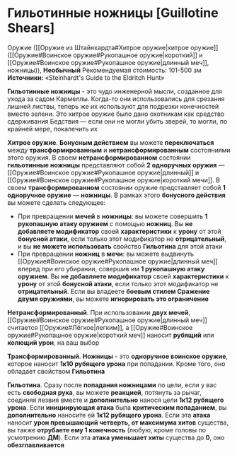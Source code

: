 # Гильотинные ножницы [Guillotine Shears]

Оружие ([[Оружие из Штайнхардта#Хитрое оружие|хитрое оружие]] ([[Оружие#Воинское оружие#Рукопашное оружие|короткий]] и [[Оружие#Воинское оружие#Рукопашное оружие|длинный меч]], ножницы)), **Необычный**
Рекомендуемая стоимость: 101-500 зм
**Источники:** «Steinhardt's Guide to the Eldritch Hunt»

**Гильотинные ножницы** - это чудо инженерной мысли, созданное для ухода за садом Кармеллы. Когда-то они использовались для срезания лишней листвы, теперь же их используют для подрезки конечностей вместо зелени. Это хитрое оружие было дано охотникам как средство сдерживания Бедствия — если они не могли убить зверей, то могли, по крайней мере, покалечить их

**Хитрое оружие**. **Бонусным действием** вы можете **переключаться** между **трансформированным** и **нетрансформированным** состояниями этого оружия. В своем **нетрансформированном** состоянии **гильотинные ножницы** представляют собой **2 одноручных оружия** — [[Оружие#Воинское оружие#Рукопашное оружие|длинный]] и [[Оружие#Воинское оружие#Рукопашное оружие|короткий мечи]]. В своем **трансформированном** состоянии оружие представляет собой **1 одноручное оружие** — **ножницы**. В рамках этого **бонусного действия** вы можете сделать следующее: 

- При превращении **мечей** в **ножницы**: вы можете совершить **1 рукопашную атаку оружием** с помощью **ножниц**. Вы **не добавляете модификатор** своей **характеристики** к **урону** от этой **бонусной атаки**, если только этот модификатор не **отрицательный**, и вы **не можете использовать** свойство **Гильотина** для этой атаки
- При превращении **ножниц** в **мечи**: вы можете выдвинуть [[Оружие#Воинское оружие#Рукопашное оружие|длинный меч]] вперед при его убирании, совершив им **1 рукопашную атаку оружием**. Вы **не добавляете модификатор** своей **характеристики** к **урону** от этой **бонусной атаки**, если только этот модификатор не **отрицательный**. Если вы владеете **боевым стилем Сражение двумя оружиями**, вы можете **игнорировать это ограничение**

**Нетрансформированный**. При использовании **двух мечей**, [[Оружие#Воинское оружие#Рукопашное оружие|длинный меч]] считается [[Оружие#Лёгкое|легким]], а [[Оружие#Воинское оружие#Рукопашное оружие|короткий меч]] наносит **рубящий** или **колющий урон**, на ваш выбор

**Трансформированный**. **Ножницы** - это **одноручное воинское оружие**, которое наносит **1к10 рубящего урона** при попадании. Кроме того, оно обладает свойством **Гильотина**

**Гильотина**. Сразу после **попадания ножницами** по цели, если у вас есть **свободная рука**, вы можете **реакцией**, потянуть за рычаг, соединяя лезвия вместе и **дополнительно** нанося цели **1к12 рубящего урона**. Если **инициирующая атака** была **критическим попаданием**, вы **дополнительно** наносите ей **1к12 рубящего урона**. Если эта **атака** наносит **урон превышающий четверть, от максимума хитов** существа, вы также **отрубаете ему 1 конечность** (любую, кроме головы по усмотрению **ДМ**). Если эта **атака уменьшает хиты** существа до **0**, оно **обезглавливается**